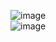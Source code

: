 ![image](https://github.com/OceansBlessing/OceansBlessing/assets/173688831/a7777b1b-7e41-4a5f-9d98-3b89f3926ecf)       
![image](https://github.com/OceansBlessing/OceansBlessing/assets/173688831/fc057a3f-4769-4cec-a2e8-1cc1649f4ae9)
